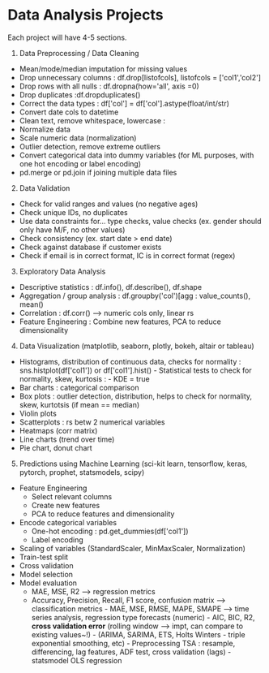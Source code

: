 # Data Analysis Projects

Each project will have 4-5 sections.

1. Data Preprocessing / Data Cleaning
  - Mean/mode/median imputation for missing values
  - Drop unnecessary columns : df.drop[listofcols], listofcols = ['col1','col2']
  - Drop rows with all nulls : df.dropna(how='all', axis =0)
  - Drop duplicates :df.dropduplicates()
  - Correct the data types : df['col'] = df['col'].astype(float/int/str)
  - Convert date cols to datetime 
  - Clean text, remove whitespace, lowercase :
  - Normalize data
  - Scale numeric data (normalization)
  - Outlier detection, remove extreme outliers
  - Convert categorical data into dummy variables (for ML purposes, with one hot encoding or label encoding)
  - pd.merge or pd.join if joining multiple data files
    
2. Data Validation
  - Check for valid ranges and values (no negative ages)
  - Check unique IDs, no duplicates
  - Use data constraints for... type checks, value checks (ex. gender should only have M/F, no other values)
  - Check consistency (ex. start date > end date)
  - Check against database if customer exists
  - Check  if email is in correct format, IC is in correct format (regex)

3. Exploratory Data Analysis
  - Descriptive statistics : df.info(), df.describe(), df.shape
  - Aggregation / group analysis : df.groupby('col')[agg : value_counts(), mean()
  - Correlation : df.corr()  --> numeric cols only, linear rs
  - Feature Engineering : Combine new features, PCA to reduce dimensionality

4. Data Visualization (matplotlib, seaborn, plotly, bokeh, altair or tableau)
  - Histograms, distribution of continuous data, checks for normality : sns.histplot(df['col1']) or df['col1'].hist()
        - Statistical tests to check for normality, skew, kurtosis :
        - KDE = true
  - Bar charts : categorical comparison
  - Box plots : outlier detection, distribution, helps to check for normality, skew, kurtotsis (if mean == median)
  - Violin plots
  - Scatterplots : rs betw 2 numerical variables
  - Heatmaps (corr matrix)
  - Line charts (trend over time)
  - Pie chart, donut chart

5. Predictions using Machine Learning (sci-kit learn, tensorflow, keras, pytorch, prophet, statsmodels, scipy)
  - Feature Engineering
       - Select relevant columns
       - Create new features
       - PCA to reduce features and dimensionality
  - Encode categorical variables
       - One-hot encoding : pd.get_dummies(df['col1'])
       - Label encoding
  - Scaling of variables (StandardScaler, MinMaxScaler, Normalization)
  - Train-test split
  - Cross validation 
  - Model selection 
  - Model evaluation
       - MAE, MSE, R2 --> regression metrics
       - Accuracy, Precision, Recall, F1 score, confusion matrix --> classification metrics
             - MAE, MSE, RMSE, MAPE, SMAPE --> time series analysis, regression type forecasts (numeric)
             - AIC, BIC, R2, **cross validation error** (rolling window --> impt, can compare to existing values~!)
             - (ARIMA, SARIMA, ETS, Holts Winters - triple exponential smoothing, etc)
             - Preprocessing TSA : resample, differencing, lag features, ADF test, cross validation (lags)
             - statsmodel OLS regression
    
